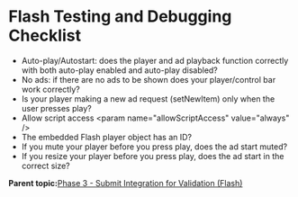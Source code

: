 # Flash Testing and Debugging Checklist

-   Auto-play/Autostart: does the player and ad playback function correctly with both auto-play enabled and auto-play disabled?
-   No ads: if there are no ads to be shown does your player/control bar work correctly?
-   Is your player making a new ad request \(setNewItem\) only when the user presses play?
-   Allow script access <param name="allowScriptAccess" value="always" /\>
-   The embedded Flash player object has an ID?
-   If you mute your player before you press play, does the ad start muted?
-   If you resize your player before you press play, does the ad start in the correct size?

**Parent topic:**[Phase 3 - Submit Integration for Validation \(Flash\)](../../../oadtech/ad_serving/dg/flash_phase3.md)

